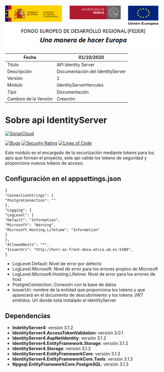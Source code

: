 ![](../../Docs/media/CabeceraDocumentosMD.png)

| Fecha         | 01/10/2020                                                   |
| ------------- | ------------------------------------------------------------ |
|Titulo|API Identity Server| 
|Descripción|Documentación del IdentityServer|
|Versión|1|
|Módulo|IdentityServerHercules|
|Tipo|Documentación|
|Cambios de la Versión|Creación|


# Sobre api IdentityServer

[![SonarCloud](https://sonarcloud.io/images/project_badges/sonarcloud-white.svg)](https://sonarcloud.io/dashboard?id=IdentityServerHercules)

[![Bugs](https://sonarcloud.io/api/project_badges/measure?project=IdentityServerHercules&metric=bugs)](https://sonarcloud.io/dashboard?id=IdentityServerHercules)
[![Security Rating](https://sonarcloud.io/api/project_badges/measure?project=IdentityServerHercules&metric=security_rating)](https://sonarcloud.io/dashboard?id=IdentityServerHercules)
[![Lines of Code](https://sonarcloud.io/api/project_badges/measure?project=IdentityServerHercules&metric=ncloc)](https://sonarcloud.io/dashboard?id=IdentityServerHercules)

Este módulo es el encargado de la securización mediante tokens para los apis que forman el proyecto, este api valida los tokens de seguridad y proporciona nuevos tokens de acceso.

## Configuración en el appsettings.json
 >
    {
	"ConnectionStrings": {
	"PostgreConnection": ""
	},
	"Logging": {
    "LogLevel": {
    "Default": "Information",
    "Microsoft": "Warning",
    "Microsoft.Hosting.Lifetime": "Information"
    }
    },
    "AllowedHosts": "*",
	"IssuerUri": "http://herc-as-front-desa.atica.um.es:5108",
    }
 - LogLevel.Default: Nivel de error por defecto
 - LogLevel.Microsoft: Nivel de error para los errores propios de Microsoft
 - LogLevel.Microsoft.Hosting.Lifetime: Nivel de error para los errores de host
 - PostgreConnection: Conexión con la base de datos
 - IssuerUri: nombre de la entidad que proporciona los tokens y que aparecerá en el documento de descubrimiento y los tokens JWT emitidos. Url donde está instalado el IdentityServer

## Dependencias

- **IndetityServer4**: versión 3.1.2
- **IdentityServer4.AccessTokenValidation**: versión 3.0.1
- **IdentityServer4.AspNetIdentity**: versión 3.1.2
- **IdentityServer4.EntityFramework.Storage**: versión 3.1.2
- **IdentityServer4.Storage**: versión 3.1.2
- **IdentityServer4.EntityFrameworkCore**: versión 3.1.3
- **IdentityServer4.EntityFrameworkCore.Tools**: versión 3.1.3
- **Npgsql.EntityFrameworkCore.PostgreSQL**: versión 3.1.3
